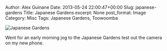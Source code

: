 Author: Alex Guinane
Date: 2013-05-24 22:00:47+00:00
Slug: japanese-gardens
Title: Japanese Gardens
excerpt: None
post_format: Image
Category: Misc
Tags: Japanese Gardens, Toowoomba

![Japanese Gardens](/images/2013/2013-05-24-japanese-gardens/japanese-gardens.jpg)

Went for an early morning jog to the Japanese Gardens test out the camera on my new phone.
